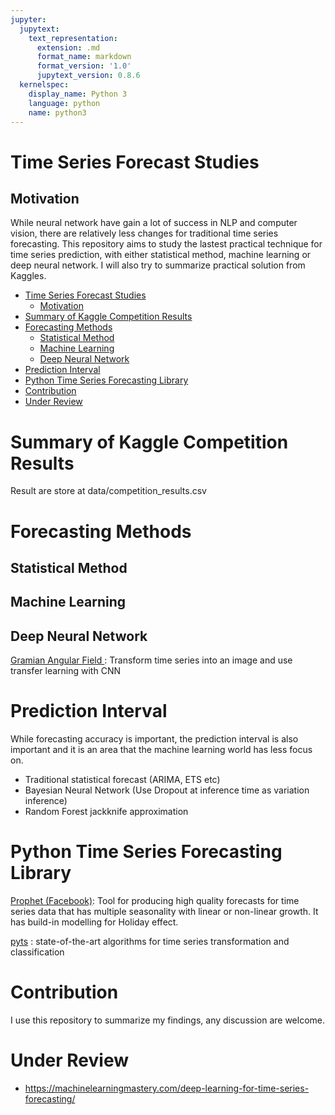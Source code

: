 ```yaml
---
jupyter:
  jupytext:
    text_representation:
      extension: .md
      format_name: markdown
      format_version: '1.0'
      jupytext_version: 0.8.6
  kernelspec:
    display_name: Python 3
    language: python
    name: python3
---
```


# Time Series Forecast Studies
## Motivation
While neural network have gain a lot of success in NLP and computer vision, there are relatively less changes for traditional time series forecasting.
This repository aims to study the lastest practical technique for time series prediction, with either statistical method, machine learning or deep neural network. I will also try to summarize practical solution from Kaggles.
- [Time Series Forecast Studies](#time-series-forecast-studies)
  - [Motivation](#motivation)
- [Summary of Kaggle Competition Results](#summary-of-kaggle-competition-results)
- [Forecasting Methods](#forecasting-methods)
  - [Statistical Method](#statistical-method)
  - [Machine Learning](#machine-learning)
  - [Deep Neural Network](#deep-neural-network)
- [Prediction Interval](#prediction-interval)
- [Python Time Series Forecasting Library](#python-time-series-forecasting-library)
- [Contribution](#contribution)
- [Under Review](#under-review)

# Summary of Kaggle Competition Results
Result are store at data/competition_results.csv



# Forecasting Methods
## Statistical Method

## Machine Learning

## Deep Neural Network
[Gramian Angular Field ](https://forums.fast.ai/t/time-series-sequential-data-study-group/29686/2?u=nok): Transform time series into an image and use transfer learning with CNN

# Prediction Interval
While forecasting accuracy is important, the prediction interval is also important and it is an area that the machine learning world has less focus on.

* Traditional statistical forecast (ARIMA, ETS etc)
* Bayesian Neural Network (Use Dropout at inference time as variation inference)
* Random Forest jackknife approximation

# Python Time Series Forecasting Library

[Prophet (Facebook)](https://github.com/facebook/prophet): Tool for producing high quality forecasts for time series data that has multiple seasonality with linear or non-linear growth. It has build-in modelling for Holiday effect.

[pyts](https://johannfaouzi.github.io/pyts/) : state-of-the-art algorithms for time series transformation and classification

# Contribution
I use this repository to summarize my findings, any discussion are welcome.

# Under Review
* https://machinelearningmastery.com/deep-learning-for-time-series-forecasting/
